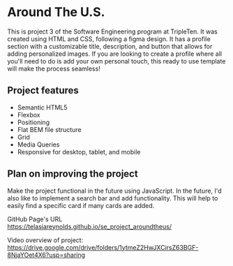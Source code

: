 # Around The U.S.

This is project 3 of the Software Engineering program at TripleTen. It was created using HTML and CSS, following a figma design. It has a profile section with a customizable title, description, and button that allows for adding personalized images. If you are looking to create a profile where all you'll need to do is add your own personal touch, this ready to use template will make the process seamless!

## Project features

- Semantic HTML5
- Flexbox
- Positioning
- Flat BEM file structure
- Grid
- Media Queries
- Responsive for desktop, tablet, and mobile

## Plan on improving the project

Make the project functional in the future using JavaScript. In the future, I'd also like to implement a search bar and add functionality. This will help to easily find a specific card if many cards are added.

GitHub Page's URL https://telasjareynolds.github.io/se_project_aroundtheus/

Video overview of project: https://drive.google.com/drive/folders/1ytmeZ2HwJXCirsZ63BGF-8NjaYOet4X6?usp=sharing
